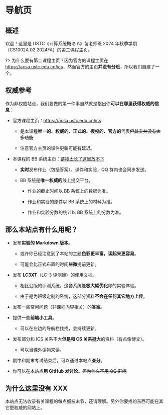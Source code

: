 # 导航页

## 概述

欢迎！这里是 USTC《计算系统概论 A》苗老师班 2024 年秋季学期（CS1002A.02.2024FA）的第二课程主页。

?> 为什么要有第二课程主页？因为官方的课程主页在 <https://acsa.ustc.edu.cn/ics>，然而官方的主页**并没有分班**，所以我们自建了一个。

## 权威参考

作为非权威站点，我们要做的第一件事自然就是指出你**可以在哪里获得权威的信息**：

- 官方课程主页：<https://acsa.ustc.edu.cn/ics>
  
  - 是本课程**唯一的、权威的、正式的、授权的、官方的**代表~~但其实并没有太多功能~~
  
  - 注意官方主页的课件更新可能有延迟。

- 本课程的 BB 系统主页：[链接太长了这里放不下](https://www.bb.ustc.edu.cn/webapps/blackboard/execute/launcher?type=Course&id=_26578_1)
  
  - **实时**发布作业（包括答案）、课件和实验，QQ 群内也会同步发送。
  
  - BB 系统是**唯一权威的**线上提交平台。
    
    - 作业的截止时间以 BB 系统上的数据为准。
    
    - 作业和实验的原件以 BB 系统上的材料为准。
    
    - 作业和实验分数的统计以 BB 系统上的分数为准。

## 那么本站点有什么用呢？

- 发布**实验的 Markdown 版本**。
  
  - 或许你已经注意到了本站的主题**色彩更丰富，读起来更容易**。
  
  - 可能会比正式布置的时间**些微**提前更新。

- 发布 **LC3XT**（LC-3 评测姬）的使用文档。
  
  - 相比公版的评测系统，这套系统能**极大幅优化**你的实验体验。
  
  - 由于是为班级定制的系统，这部分资料**不会在任何其它地方上传**。

- 发布一些常问问题（非课程内容相关）的**答案**。

- 提供一些**前端小工具**。
  
  - 可以在左边的导航栏找找，会持续更新。

- 发布部分和 ICS 关系不大**但是和 CS 关系挺大**的资料（有点像博文）。
  
  - 可以当课外读物来读。

- 期中和期末考试结束后，可以通过本站点**查分**。

- 你可以在本站点**用 GitHub 发讨论**。~~但为什么不用 QQ 群呢~~

## 为什么这里没有 XXX

本站点无法收录有关课程的每点细枝末节，还请理解。另外你要找的东西可能在其它更权威的网站上。